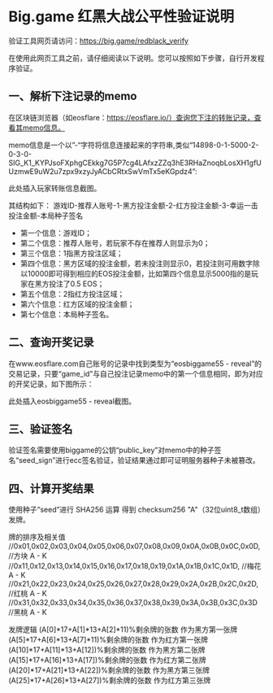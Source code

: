 # Big.game 红黑大战公平性验证说明

验证工具网页请访问：https://big.game/redblack_verify

在使用此网页工具之前，请仔细阅读以下说明。您可以按照如下步骤，自行开发程序验证。

## 一、解析下注记录的memo
在区块链浏览器（如eosflare：https://eosflare.io/）查询您下注的转账记录，查看其memo信息。

memo信息是一个以”-“字符将信息连接起来的字符串,类似“14898-0-1-5000-2-0-3-0-SIG_K1_KYPJsoFXphgCEkkg7G5P7cg4LAfxzZZq3hE3RHaZnoqbLosXH1gfUUzmwE9uW2u7zpx9xzyJyACbCRtxSwVmTx5eKGpdz4”: 

此处插入玩家转账信息截图。

其结构如下：
游戏ID-推荐人账号-1-黑方投注金额-2-红方投注金额-3-幸运一击投注金额-本局种子签名

* 第一个信息：游戏ID；
* 第二个信息：推荐人账号，若玩家不存在推荐人则显示为0；
* 第三个信息：1指黑方投注区域；
* 第四个信息：黑方区域的投注金额，若未投注则显示0，若投注则可用数字除以10000即可得到相应的EOS投注金额，比如第四个信息显示5000指的是玩家在黑方投注了0.5 EOS；
* 第五个信息：2指红方投注区域；
* 第六个信息：红方区域的投注金额；
* 第七个信息：本局种子签名。

## 二、查询开奖记录
在www.eosflare.com自己账号的记录中找到类型为“eosbiggame55 - reveal”的交易记录，只要“game_id”与自己投注记录memo中的第一个信息相同，即为对应的开奖记录，如下图所示： 

此处插入eosbiggame55 - reveal截图。

## 三、验证签名
验证签名需要使用biggame的公钥“public_key”对memo中的种子签名“seed_sign”进行ecc签名验证，验证结果通过即可证明服务器种子未被篡改。

## 四、计算开奖结果
使用种子“seed”进行 SHA256 运算 得到 checksum256 "A"（32位uint8_t数组）发牌。

牌的排序及相关值
//0x01,0x02,0x03,0x04,0x05,0x06,0x07,0x08,0x09,0x0A,0x0B,0x0C,0x0D, //方块 A - K
//0x11,0x12,0x13,0x14,0x15,0x16,0x17,0x18,0x19,0x1A,0x1B,0x1C,0x1D, //梅花 A - K
//0x21,0x22,0x23,0x24,0x25,0x26,0x27,0x28,0x29,0x2A,0x2B,0x2C,0x2D, //红桃 A - K
//0x31,0x32,0x33,0x34,0x35,0x36,0x37,0x38,0x39,0x3A,0x3B,0x3C,0x3D  //黑桃 A - K

发牌逻辑
(A[0]*17+A[1]*13+A[2]*11)%剩余牌的张数 作为黑方第一张牌
(A[5]*17+A[6]*13+A[7]*11)%剩余牌的张数 作为红方第一张牌
(A[10]*17+A[11]*13+A[12])%剩余牌的张数 作为黑方第二张牌
(A[15]*17+A[16]*13+A[17])%剩余牌的张数 作为红方第二张牌
(A[20]*17+A[21]*13+A[22])%剩余牌的张数 作为黑方第三张牌
(A[25]*17+A[26]*13+A[27])%剩余牌的张数 作为红方第三张牌
